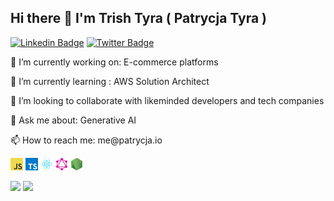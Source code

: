 ## Hi there 👋 I'm Trish Tyra ( Patrycja Tyra )

[![Linkedin Badge](https://img.shields.io/badge/-LinkedIn-0e76a8?style=flat-square&logo=Linkedin&logoColor=white)](https://www.linkedin.com/in/patrycja-tyra-77291524)
[![Twitter Badge](https://img.shields.io/badge/-Twitter-00acee?style=flat-square&logo=Twitter&logoColor=white)](https://www.linkedin.com/in/patrycja-tyra-77291524)

 <p> 🔭 I’m currently working on: E-commerce platforms 
 <p> 🌱 I’m currently learning : AWS Solution Architect
 <p> 👯 I’m looking to collaborate with likeminded developers and tech companies
 <p> 💬 Ask me about: Generative AI
 <p> 📫 How to reach me: me@patrycja.io

<code><img height="20" alt="javascript" src="https://raw.githubusercontent.com/github/explore/80688e429a7d4ef2fca1e82350fe8e3517d3494d/topics/javascript/javascript.png"></code>
<code><img height="20" alt="typescript" src="https://raw.githubusercontent.com/github/explore/80688e429a7d4ef2fca1e82350fe8e3517d3494d/topics/typescript/typescript.png"></code>
<code><img height="20" alt="react" src="https://raw.githubusercontent.com/github/explore/80688e429a7d4ef2fca1e82350fe8e3517d3494d/topics/react/react.png"></code>
<code><img height="20" alt="graphql" src="https://raw.githubusercontent.com/github/explore/5c058a388828bb5fde0bcafd4bc867b5bb3f26f3/topics/graphql/graphql.png"></code>
<code><img height="20" alt="nodejs" src="https://raw.githubusercontent.com/github/explore/80688e429a7d4ef2fca1e82350fe8e3517d3494d/topics/nodejs/nodejs.png"></code>    


<p><img height="180em" src="https://github-readme-stats.vercel.app/api?username=patrycja-io&show_icons=true&hide_border=true&&count_private=true&include_all_commits=true&bg_color=DEG,e81cff,40c9ff&title_color=000000&text_color=000000" />
<img height="180em" src="https://github-readme-stats.vercel.app/api/top-langs/?username=patrycja-io&exclude_repo=KNN-Image-Classification&show_icons=true&hide_border=true&layout=compact&langs_count=8&bg_color=DEG,e81cff,40c9ff&title_color=000000"/>
 
